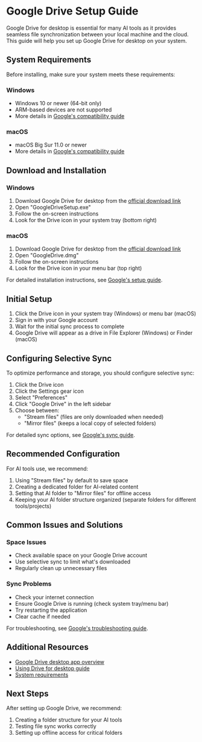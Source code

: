 # Google Drive Setup Guide

Google Drive for desktop is essential for many AI tools as it provides seamless file synchronization between your local machine and the cloud. This guide will help you set up Google Drive for desktop on your system.

## System Requirements

Before installing, make sure your system meets these requirements:

### Windows
- Windows 10 or newer (64-bit only)
- ARM-based devices are not supported
- More details in [Google's compatibility guide](https://support.google.com/drive/answer/2375082)

### macOS
- macOS Big Sur 11.0 or newer
- More details in [Google's compatibility guide](https://support.google.com/drive/answer/2375082)

## Download and Installation

### Windows
1. Download Google Drive for desktop from the [official download link](https://dl.google.com/drive-file-stream/GoogleDriveSetup.exe)
2. Open "GoogleDriveSetup.exe"
3. Follow the on-screen instructions
4. Look for the Drive icon in your system tray (bottom right)

### macOS
1. Download Google Drive for desktop from the [official download link](https://dl.google.com/drive-file-stream/GoogleDrive.dmg)
2. Open "GoogleDrive.dmg"
3. Follow the on-screen instructions
4. Look for the Drive icon in your menu bar (top right)

For detailed installation instructions, see [Google's setup guide](https://support.google.com/drive/answer/7329379).

## Initial Setup

1. Click the Drive icon in your system tray (Windows) or menu bar (macOS)
2. Sign in with your Google account
3. Wait for the initial sync process to complete
4. Google Drive will appear as a drive in File Explorer (Windows) or Finder (macOS)

## Configuring Selective Sync

To optimize performance and storage, you should configure selective sync:

1. Click the Drive icon
2. Click the Settings gear icon
3. Select "Preferences"
4. Click "Google Drive" in the left sidebar
5. Choose between:
   - "Stream files" (files are only downloaded when needed)
   - "Mirror files" (keeps a local copy of selected folders)

For detailed sync options, see [Google's sync guide](https://support.google.com/drive/answer/10838124).

## Recommended Configuration

For AI tools use, we recommend:
1. Using "Stream files" by default to save space
2. Creating a dedicated folder for AI-related content
3. Setting that AI folder to "Mirror files" for offline access
4. Keeping your AI folder structure organized (separate folders for different tools/projects)

## Common Issues and Solutions

### Space Issues
- Check available space on your Google Drive account
- Use selective sync to limit what's downloaded
- Regularly clean up unnecessary files

### Sync Problems
- Check your internet connection
- Ensure Google Drive is running (check system tray/menu bar)
- Try restarting the application
- Clear cache if needed

For troubleshooting, see [Google's troubleshooting guide](https://support.google.com/drive/answer/2565956).

## Additional Resources

- [Google Drive desktop app overview](https://support.google.com/drive/answer/7329379)
- [Using Drive for desktop guide](https://support.google.com/drive/answer/10838124)
- [System requirements](https://support.google.com/drive/answer/2375082)

## Next Steps

After setting up Google Drive, we recommend:
1. Creating a folder structure for your AI tools
2. Testing file sync works correctly
3. Setting up offline access for critical folders